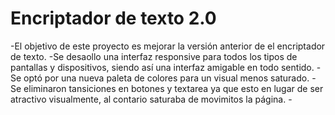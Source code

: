 <h1>Encriptador de texto 2.0</h1>
-El objetivo de este proyecto es mejorar la versión anterior de el encriptador de texto.
-Se desaollo una interfaz responsive para todos los tipos de pantallas y dispositivos, siendo así una interfaz amigable en todo sentido.
-Se optó por una nueva paleta de colores para un visual menos saturado.
-Se eliminaron tansiciones en botones y textarea ya que esto en lugar de ser atractivo visualmente, al contario saturaba de movimitos la página.
-
